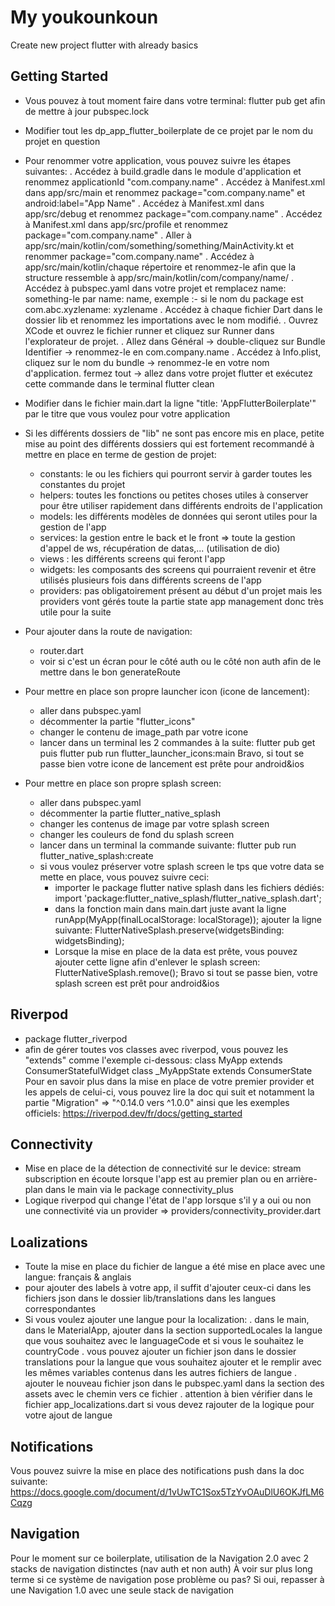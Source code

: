 # My youkounkoun
Create new project flutter with already basics

## Getting Started
- Vous pouvez à tout moment faire dans votre terminal: flutter pub get afin de mettre à jour pubspec.lock

- Modifier tout les dp_app_flutter_boilerplate de ce projet par le nom du projet en question

- Pour renommer votre application, vous pouvez suivre les étapes suivantes:
    . Accédez à build.gradle dans le module d'application et renommez applicationId "com.company.name"
    . Accédez à Manifest.xml dans app/src/main et renommez package="com.company.name" et android:label="App Name"
    . Accédez à Manifest.xml dans app/src/debug et renommez package="com.company.name"
    . Accédez à Manifest.xml dans app/src/profile et renommez package="com.company.name"
    . Aller à app/src/main/kotlin/com/something/something/MainActivity.kt et renommer package="com.company.name"
    . Accédez à app/src/main/kotlin/chaque répertoire et renommez-le afin que la structure ressemble à app/src/main/kotlin/com/company/name/
    . Accédez à pubspec.yaml dans votre projet et remplacez name: something-le par name: name, exemple :- si le nom du package est com.abc.xyzlename: xyzlename
    . Accédez à chaque fichier Dart dans le dossier lib et renommez les importations avec le nom modifié.
    . Ouvrez XCode et ouvrez le fichier runner et cliquez sur Runner dans l'explorateur de projet.
    . Allez dans Général -> double-cliquez sur Bundle Identifier -> renommez-le en com.company.name
    . Accédez à Info.plist, cliquez sur le nom du bundle -> renommez-le en votre nom d'application.
    fermez tout -> allez dans votre projet flutter et exécutez cette commande dans le terminal flutter clean
    

- Modifier dans le fichier main.dart la ligne "title: 'AppFlutterBoilerplate'" par le titre que vous voulez pour votre application

- Si les différents dossiers de "lib" ne sont pas encore mis en place, petite mise au point des différents dossiers qui est fortement recommandé à mettre en place en terme de gestion de projet:
    - constants: le ou les fichiers qui pourront servir à garder toutes les constantes du projet
    - helpers: toutes les fonctions ou petites choses utiles à conserver pour être utiliser rapidement dans différents endroits de l'application
    - models: les différents modèles de données qui seront utiles pour la gestion de l'app
    - services: la gestion entre le back et le front => toute la gestion d'appel de ws, récupération de datas,... (utilisation de dio)
    - views : les différents screens qui feront l'app
    - widgets: les composants des screens qui pourraient revenir et être utilisés plusieurs fois dans différents screens de l'app
    - providers: pas obligatoirement présent au début d'un projet mais les providers vont gérés toute la partie state app management donc très utile pour la suite

- Pour ajouter dans la route de navigation:
    - router.dart 
    - voir si c'est un écran pour le côté auth ou le côté non auth afin de le mettre dans le bon generateRoute

- Pour mettre en place son propre launcher icon (icone de lancement):
    - aller dans pubspec.yaml
    - décommenter la partie "flutter_icons"
    - changer le contenu de image_path par votre icone
    - lancer dans un terminal les 2 commandes à la suite: flutter pub get puis flutter pub run flutter_launcher_icons:main
Bravo, si tout se passe bien votre icone de lancement est prête pour android&ios

- Pour mettre en place son propre splash screen:
    - aller dans pubspec.yaml
    - décommenter la partie flutter_native_splash
    - changer les contenus de image par votre splash screen
    - changer les couleurs de fond du splash screen
    - lancer dans un terminal la commande suivante: flutter pub run flutter_native_splash:create
    - si vous voulez préserver votre splash screen le tps que votre data se mette en place, vous pouvez suivre ceci:
        - importer le package flutter native splash dans les fichiers dédiés: import 'package:flutter_native_splash/flutter_native_splash.dart';
        - dans la fonction main dans main.dart juste avant la ligne runApp(MyApp(finalLocalStorage: localStorage)); ajouter la ligne suivante: FlutterNativeSplash.preserve(widgetsBinding: widgetsBinding);
        - Lorsque la mise en place de la data est prête, vous pouvez ajouter cette ligne afin d'enlever le splash screen: FlutterNativeSplash.remove();
Bravo si tout se passe bien, votre splash screen est prêt pour android&ios

## Riverpod
- package flutter_riverpod
- afin de gérer toutes vos classes avec riverpod, vous pouvez les "extends" comme l'exemple ci-dessous:
class MyApp extends ConsumerStatefulWidget
class _MyAppState extends ConsumerState<MyApp>
Pour en savoir plus dans la mise en place de votre premier provider et les appels de celui-ci, vous pouvez lire la doc qui suit et notamment la partie "Migration" => "^0.14.0 vers ^1.0.0" ainsi que les exemples officiels:
https://riverpod.dev/fr/docs/getting_started

## Connectivity
- Mise en place de la détection de connectivité sur le device: stream subscription en écoute lorsque l'app est au premier plan ou en arrière-plan dans le main via le package connectivity_plus
- Logique riverpod qui change l'état de l'app lorsque s'il y a oui ou non une connectivité via un provider => providers/connectivity_provider.dart

## Loalizations
- Toute la mise en place du fichier de langue a été mise en place avec une langue: français & anglais
- pour ajouter des labels à votre app, il suffit d'ajouter ceux-ci dans les fichiers json dans le dossier lib/translations dans les langues correspondantes
- Si vous voulez ajouter une langue pour la localization:
    . dans le main, dans le MaterialApp, ajouter dans la section supportedLocales la langue que vous souhaitez avec le languageCode et si vous le souhaitez le countryCode
    . vous pouvez ajouter un fichier json dans le dossier translations pour la langue que vous souhaitez ajouter et le remplir avec les mêmes variables contenus dans les autres fichiers de langue
    . ajouter le nouveau fichier json dans le pubspec.yaml dans la section des assets avec le chemin vers ce fichier
    . attention à bien vérifier dans le fichier app_localizations.dart si vous devez rajouter de la logique pour votre ajout de langue

## Notifications
Vous pouvez suivre la mise en place des notifications push dans la doc suivante:
https://docs.google.com/document/d/1vUwTC1Sox5TzYvOAuDlU6OKJfLM6Cqzg

## Navigation
Pour le moment sur ce boilerplate, utilisation de la Navigation 2.0 avec 2 stacks de navigation distinctes (nav auth et non auth)
À voir sur plus long terme si ce système de navigation pose problème ou pas? Si oui, repasser à une Navigation 1.0 avec une seule stack de navigation